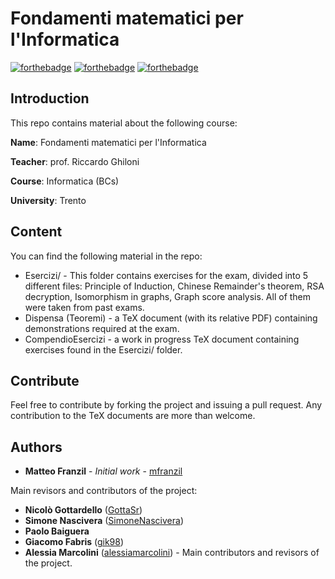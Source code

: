 # Fondamenti matematici per l'Informatica
[![forthebadge](https://forthebadge.com/images/badges/made-with-crayons.svg)](https://forthebadge.com) [![forthebadge](https://forthebadge.com/images/badges/built-with-love.svg)](https://forthebadge.com) [![forthebadge](https://forthebadge.com/images/badges/as-seen-on-tv.svg)](https://forthebadge.com)

## Introduction

This repo contains material about the following course:

**Name**: Fondamenti matematici per l'Informatica

**Teacher**: prof. Riccardo Ghiloni

**Course**: Informatica (BCs)

**University**: Trento

## Content
You can find the following material in the repo:
* Esercizi/ - This folder contains exercises for the exam, divided into 5 different files: Principle of Induction, Chinese Remainder's theorem, RSA decryption, Isomorphism in graphs, Graph score analysis. All of them were taken from past exams.
* Dispensa (Teoremi) - a TeX document (with its relative PDF) containing demonstrations required at the exam.
* CompendioEsercizi - a work in progress TeX document containing exercises found in the Esercizi/ folder.

## Contribute
Feel free to contribute by forking the project and issuing a pull request. Any contribution to the TeX documents are more than welcome.

## Authors
* **Matteo Franzil** - *Initial work* - [mfranzil](https://github.com/mfranzil)

Main revisors and contributors of the project:

* **Nicolò Gottardello** ([GottaSr](https://github.com/GottaSr))
* **Simone Nascivera** ([SimoneNascivera](https://github.com/SimoneNascivera))
* **Paolo Baiguera**
* **Giacomo Fabris** ([gik98](https://github.com/gik98))
* **Alessia Marcolini** ([alessiamarcolini](https://github.com/alessiamarcolini)) - Main contributors and revisors of the project.
